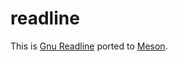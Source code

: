 # readline

This is [Gnu Readline](https://cnswww.cns.cwru.edu/php/chet/readline/rltop.html)
ported to [Meson](http://mesonbuild.com/).
